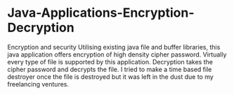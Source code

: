# Java-Applications-Encryption-Decryption
Encryption and security
Utilising existing java file and buffer libraries, this java application offers encryption of high density cipher password. Virtually every type of file is supported by this application.
Decryption takes the cipher password and decrypts the file. I tried to make a time based file destroyer once the file is destroyed but it was left in the dust due to my freelancing ventures.
